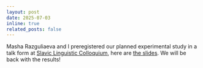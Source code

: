 ```yaml
---
layout: post
date: 2025-07-03 
inline: true
related_posts: false
---
```

Masha Razguliaeva and I preregistered our planned experimental study in a talk form at [Slavic Linguistic Colloquium](https://sites.google.com/view/slavlingcoll?fbclid=IwAR1mgSXUR4ltMONfc2BVn26OYGPLtaso6vR7lCkRIIpIzqf8DfTxRJFyZ64), here are <a href="https://mariaonoeva.github.io/assets/pdf/Mashas__presentation2__experiment.pdf" target="_blank">the slides</a>. We will be back with the results!